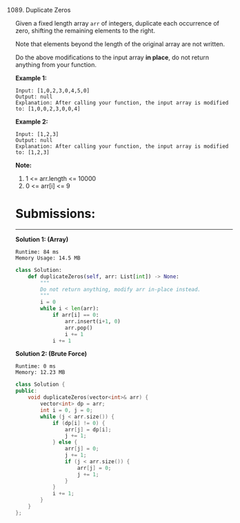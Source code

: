 1089. Duplicate Zeros

Given a fixed length array `arr` of integers, duplicate each occurrence of zero, shifting the remaining elements to the right.

Note that elements beyond the length of the original array are not written.

Do the above modifications to the input array **in place**, do not return anything from your function.

 

**Example 1:**
```
Input: [1,0,2,3,0,4,5,0]
Output: null
Explanation: After calling your function, the input array is modified to: [1,0,0,2,3,0,0,4]
```

**Example 2:**
```
Input: [1,2,3]
Output: null
Explanation: After calling your function, the input array is modified to: [1,2,3]
```

**Note:**
1. 1 <= arr.length <= 10000
1. 0 <= arr[i] <= 9

# Submissions:
---
**Solution 1: (Array)**
```
Runtime: 84 ms
Memory Usage: 14.5 MB
```
```python
class Solution:
    def duplicateZeros(self, arr: List[int]) -> None:
        """
        Do not return anything, modify arr in-place instead.
        """
        i = 0
        while i < len(arr):
            if arr[i] == 0:
                arr.insert(i+1, 0)
                arr.pop()
                i += 1
            i += 1
```

**Solution 2: (Brute Force)**
```
Runtime: 0 ms
Memory: 12.23 MB
```
```c++
class Solution {
public:
    void duplicateZeros(vector<int>& arr) {
        vector<int> dp = arr;
        int i = 0, j = 0;
        while (j < arr.size()) {
            if (dp[i] != 0) {
                arr[j] = dp[i];
                j += 1;
            } else {
                arr[j] = 0;
                j += 1;
                if (j < arr.size()) {
                    arr[j] = 0;
                    j += 1;
                }
            }
            i += 1;
        }
    }
};
```
